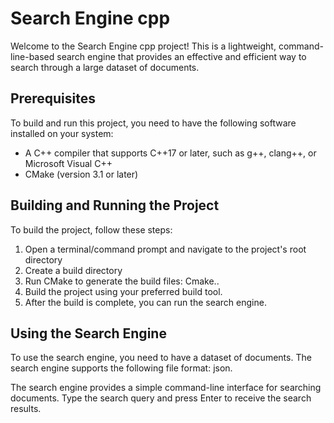 # Search Engine cpp

Welcome to the Search Engine cpp project! This is a lightweight, command-line-based search engine that provides an effective and efficient way to search through a large dataset of documents.

## Prerequisites
To build and run this project, you need to have the following software installed on your system:
 
 - A C++ compiler that supports C++17 or later, such as g++, clang++, or Microsoft Visual C++
 - CMake (version 3.1 or later)

## Building and Running the Project
To build the project, follow these steps:
1. Open a terminal/command prompt and navigate to the project's root directory
2. Create a build directory
3. Run CMake to generate the build files:
   Cmake..
4. Build the project using your preferred build tool.
5. After the build is complete, you can run the search engine.

## Using the Search Engine
To use the search engine, you need to have a dataset of documents. The search engine supports the following file format: json.

The search engine provides a simple command-line interface for searching documents. Type the search query and press Enter to receive the search results.